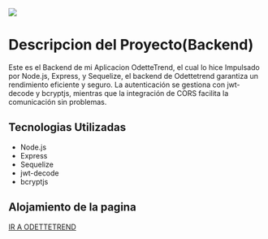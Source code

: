 <img src='https://i.imgur.com/KJNdGeL.png'></img>

<h1>Descripcion del Proyecto(Backend)</h1>

<p>Este es el Backend de mi Aplicacion OdetteTrend, el cual lo hice Impulsado por Node.js, Express, y Sequelize, el backend de Odettetrend garantiza un rendimiento eficiente y seguro. La autenticación se gestiona con jwt-decode y bcryptjs, mientras que la integración de CORS facilita la comunicación sin problemas.</p>

<h2>Tecnologias Utilizadas</h2>
<ul>
<li>Node.js</li>
<li>Express</li>
<li>Sequelize</li>
<li>jwt-decode</li>
<li>bcryptjs</li>
</ul>

<h2>Alojamiento de la pagina</h2>
<p><a href="https://odettetrend.netlify.app/"> IR A ODETTETREND</a></p>
